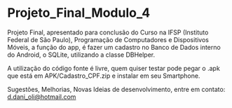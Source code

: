 # Projeto_Final_Modulo_4
Projeto Final, apresentado para conclusão do Curso na IFSP (Instituto Federal de São Paulo), Programação de Computadores e Dispositivos Móveis, a função do app, é fazer um cadastro no Banco de Dados interno do Android, o SQLite, utilizando a classe DBHelper.

A utilização do código fonte é livre, quem quiser testar pode pegar o .apk que está em APK/Cadastro_CPF.zip e instalar em seu Smartphone.

Sugestões, Melhorias, Novas Ideias de desenvolvimento, entre em contato:
d.dani_oli@hotmail.com
